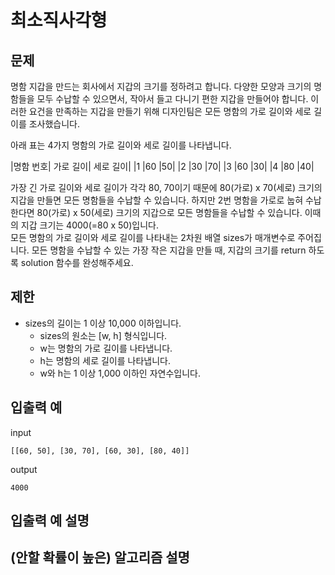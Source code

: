 # 최소직사각형

## 문제

명함 지갑을 만드는 회사에서 지갑의 크기를 정하려고 합니다. 다양한 모양과 크기의 명함들을 모두 수납할 수 있으면서, 작아서 들고 다니기 편한 지갑을 만들어야 합니다. 이러한 요건을 만족하는 지갑을 만들기 위해 디자인팀은 모든 명함의 가로 길이와 세로 길이를 조사했습니다.  

아래 표는 4가지 명함의 가로 길이와 세로 길이를 나타냅니다.  

|명함 번호|	가로 길이|	세로 길이|
|1	|60	|50|
|2	|30	|70|
|3	|60	|30|
|4	|80	|40|

가장 긴 가로 길이와 세로 길이가 각각 80, 70이기 때문에 80(가로) x 70(세로) 크기의 지갑을 만들면 모든 명함들을 수납할 수 있습니다. 하지만 2번 명함을 가로로 눕혀 수납한다면 80(가로) x 50(세로) 크기의 지갑으로 모든 명함들을 수납할 수 있습니다. 이때의 지갑 크기는 4000(=80 x 50)입니다.  
모든 명함의 가로 길이와 세로 길이를 나타내는 2차원 배열 sizes가 매개변수로 주어집니다. 모든 명함을 수납할 수 있는 가장 작은 지갑을 만들 때, 지갑의 크기를 return 하도록 solution 함수를 완성해주세요.  


## 제한 

- sizes의 길이는 1 이상 10,000 이하입니다.
  - sizes의 원소는 [w, h] 형식입니다.
  - w는 명함의 가로 길이를 나타냅니다.
  - h는 명함의 세로 길이를 나타냅니다.
  - w와 h는 1 이상 1,000 이하인 자연수입니다.

## 입출력 예

input
``` 
[[60, 50], [30, 70], [60, 30], [80, 40]]	
```
output
``` 
4000
```

## 입출력 예 설명


## (안할 확률이 높은) 알고리즘 설명